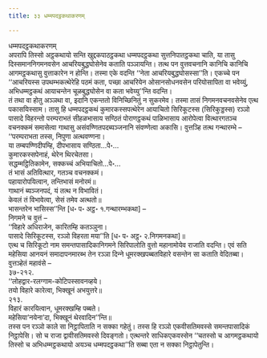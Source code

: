 ```yaml
---
title: ३३ धम्मपदट्ठकथाकरणम्

---
```

धम्मपदट्ठकथाकरणम्  
अपरापि तिस्सो अट्ठकथायो सन्ति खुद्दकपाठट्ठकथा धम्मपदट्ठकथा सुत्तनिपातट्ठकथा चाति, या तासु दिस्समाननिगमनवसेन आचरियबुद्धघोसेनेव कताति पञ्‍ञायन्ति। तत्थ पन वुत्तवचनानि कानिचि कानिचि आगमट्ठकथासु वुत्ताकारेन न होन्ति। तस्मा एके वदन्ति ‘‘नेता आचरियबुद्धघोसस्सा’’ति। एकच्‍चे पन ‘‘आचरियस्स उपथम्भकत्थेरेहि पठमं कता, पच्छा आचरियेन ओसानसोधनवसेन परियोसापिता वा भवेय्युं, अभिधम्मट्ठकथं आयाचन्तेन चूळबुद्धघोसेन वा कता भवेय्यु’’न्ति वदन्ति।  
तं तथा वा होतु अञ्‍ञथा वा, इदानि एकन्ततो विनिच्छिनितुं न सुकरमेव। तस्मा तासं निगमनवचनवसेनेव एत्थ पकासयिस्साम। तासु हि धम्मपदट्ठकथं कुमारकस्सपत्थेरेन आयाचितो सिरिकूटस्स (सिरिकुड्डस्स) रञ्‍ञो पासादे विहरन्तो परम्पराभतं सीहळभासाय सण्ठितं पोराणट्ठकथं पाळिभासाय आरोपेत्वा वित्थारगतञ्‍च वचनक्‍कमं समासेत्वा गाथासु असंवण्णितपदब्यञ्‍जनानि संवण्णेत्वा अकासि। वुत्तञ्हि तत्थ गन्थारम्भे –  
‘‘परम्पराभता तस्स, निपुणा अत्थवण्णना।  
या तम्बपण्णिदीपम्हि, दीपभासाय सण्ठिता…पे॰…  
कुमारकस्सपेनाहं, थेरेन थिरचेतसा।  
सद्धम्मट्ठितिकामेन, सक्‍कच्‍चं अभियाचितो…पे॰…  
तं भासं अतिवित्थार, गतञ्‍च वचनक्‍कमं।  
पहायारोपयित्वान, तन्तिभासं मनोरमं॥  
गाथानं ब्यञ्‍जनपदं, यं तत्थ न विभावितं।  
केवलं तं विभावेत्वा, सेसं तमेव अत्थतो॥  
भासन्तरेन भासिस्स’’न्ति [ध॰ प॰ अट्ठ॰ १.गन्थारम्भकथा] –  
निगमने च वुत्तं –  
‘‘विहारे अधिराजेन, कारितम्हि कतञ्‍ञुना।  
पासादे सिरिकूटस्स, रञ्‍ञो विहरता मया’’ति [ध॰ प॰ अट्ठ॰ २.निगमनकथा]॥  
एत्थ च सिरिकूटो नाम समन्तपासादिकानिगमने सिरिपालोति वुत्तो महानामोयेव राजाति वदन्ति। एवं सति महेसिया आनयनं समादापनमारब्भ तेन रञ्‍ञा दिन्‍ने धूमरक्खपब्बतविहारे वसन्तेन सा कताति वेदितब्बा। वुत्तञ्हेतं महावंसे –  
३७-२१२.  
‘‘लोहद्वार-रलग्गाम-कोटिपस्सावनव्हये।  
तयो विहारे कारेत्वा, भिक्खूनं अभयुत्तरे॥  
२१३.  
विहारं कारयित्वान, धूमरक्खम्हि पब्बते।  
महेसिया’नयेना’दा, भिक्खूनं थेरवादिन’’न्ति॥  
तस्स पन रञ्‍ञो काले सा निट्ठापिताति न सक्‍का गहेतुं। तस्स हि रञ्‍ञो एकवीसतिमवस्से समन्तपासादिकं निट्ठापेसि। सो च राजा द्वावीसतिमवस्से दिवङ्गतो। एत्थन्तरे साधिकएकवस्सेन ‘‘चतस्सो च आगमट्ठकथायो तिस्सो च अभिधम्मट्ठकथायो अयञ्‍च धम्मपदट्ठकथा’’ति सब्बा एता न सक्‍का निट्ठापेतुन्ति।  